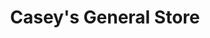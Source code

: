 ---
title: "Casey's General Store"
url: /cedar-falls/caseys-general-store-nordic-drive/
shop: convenience
---